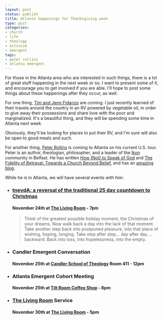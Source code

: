 ```yaml
---
layout: post
status: publish
title: Atlanta happenings for Thanksgiving week
type: post
categories:
- church
- life
- theology
- activism
- emergent
tags:
- peter rollins
- atlanta emergent
---
```

For those in the Atlanta area who are interested in such things, there is a lot of great stuff happening in the next week or so. I want to present some of it, and encourage you to get involved if you are able. I'll hope to post some things about these happenings after they occur, as well.

For one thing, <a href="http://www.followingthetracks.blogspot.com/">Tim and Jenn Fidanzo</a> are coming. I just recently learned of their travels around the country in an RV powered by vegetable oil, in order to give away their possessions and share love with the poor and marginalized. It's a beautiful thing, and they will be spending some time in Atlanta next week.

Obviously, they'll be looking for places to put their RV, and I'm sure will also be open to good meals and such.

For another thing, <a href="http://www.peterrollins.net/">Peter Rollins</a> is coming to Atlanta on his current U.S. tour. Peter is an author, theologian, philosopher, and a leader of the <a href="http://www.ikon.org.uk">Ikon</a> community in Belfast. He has written <a href="http://www.amazon.com/gp/product/1557255059?ie=UTF8&amp;tag=jonathanstega-20&amp;linkCode=as2&amp;camp=1789&amp;creative=390957&amp;creativeASIN=1557255059">How (Not) to Speak of God</a> and <a href="http://www.amazon.com/gp/product/1557255601?ie=UTF8&amp;tag=jonathanstega-20&amp;linkCode=as2&amp;camp=1789&amp;creative=390957&amp;creativeASIN=1557255601">The Fidelity of Betrayal: Towards a Church Beyond Belief</a>, and has an <a href="http://peterrollins.net/blog/">amazing blog</a>.

While he is in Atlanta, we will have several events with him:
<ul class="event-list">
	<li>
		<h3><a href="http://www.livingroomchurch.org/2008/11/tnevda-reversal-of-traditional-25-day.html">tnevdA: a reversal of the traditional 25 day countdown to Christmas</a></h3>
		<h4>November 24th at <a href="http://www.livingroomchurch.org/">The Living Room</a> - 7pm</h4>
	  <blockquote><p>Think of the greatest possible holiday moment, the Christmas of your dreams.  Now walk back a day into the lack of that moment. Take another step back into postponed pleasure, into that place of wishing, hoping, longing. Take step after step... day after day.... backward. Back into loss, into hopelessness, into the empty.</p></blockquote>
	</li>
	<li>
		<h3>Candler Emergent Conversation</h3>
		<h4>November 25th at <a href="http://candler.emory.edu/">Candler School of Theology</a> Room 411 - 12pm</h4>
	</li>
	<li>
		<h3>Atlanta Emergent Cohort Meeting</h3>
		<h4>November 25th at <a href="http://www.tiltroom.com/">Tilt Room Coffee Shop</a> - 8pm</h4>
	</li>
	<li>
		<h3><a href="http://www.livingroomchurch.org/">The Living Room</a> Service</h3>
		<h4>November 30th at <a href="http://www.livingroomchurch.org/">The Living Room</a> - 5pm</h4>
	</li>
</ul>
